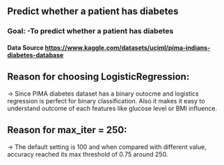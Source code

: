 ## Predict whether a patient has diabetes

### Goal: -To predict whether a patient has diabetes

#### Data Source https://www.kaggle.com/datasets/uciml/pima-indians-diabetes-database



## Reason for choosing LogisticRegression:
-> Since PIMA diabetes dataset has a binary outocme and logistics regression is perfect for binary classification. Also it makes it easy to understand outcome of each features like glucose level or BMI influence.

## Reason for max_iter = 250:
-> The default setting is 100 and when compared with different value, accuracy reached its max threshold of 0.75 around 250.


